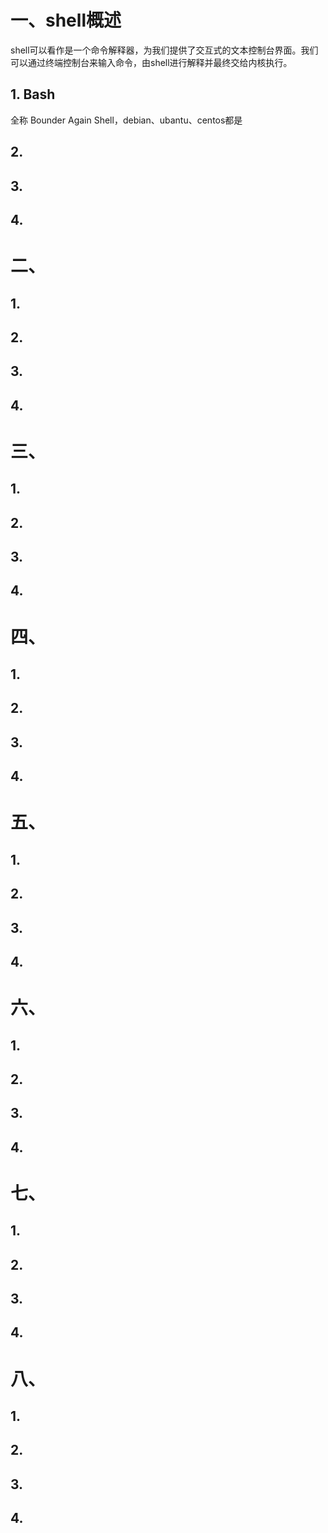 # 一、shell概述

shell可以看作是一个命令解释器，为我们提供了交互式的文本控制台界面。我们可以通过终端控制台来输入命令，由shell进行解释并最终交给内核执行。

## 1. Bash

全称 Bounder Again Shell，debian、ubantu、centos都是

## 2. 

## 3. 

## 4. 

# 二、 

## 1. 

## 2. 

## 3. 

## 4. 

# 三、 

## 1. 

## 2. 

## 3. 

## 4. 

# 四、 

## 1. 

## 2. 

## 3. 

## 4. 

# 五、 

## 1. 

## 2. 

## 3. 

## 4. 

# 六、 

## 1. 

## 2. 

## 3. 

## 4. 

# 七、 

## 1. 

## 2. 

## 3. 

## 4. 

# 八、 

## 1. 

## 2. 

## 3. 

## 4. 